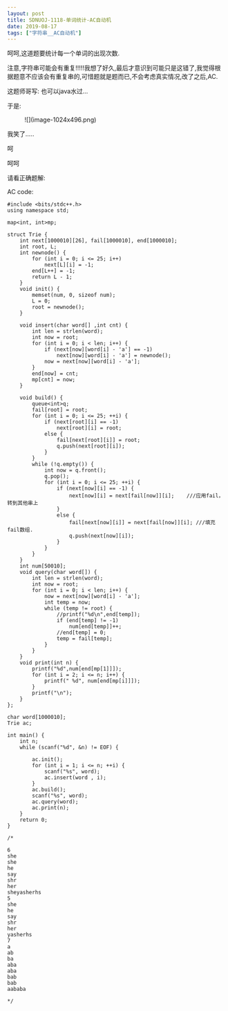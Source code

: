 ```yaml
---
layout: post
title: SDNUOJ-1118-单词统计-AC自动机
date: 2019-08-17
tags: ["字符串__AC自动机"]
---
```


<!-- wp:paragraph -->

呵呵,这道题要统计每一个单词的出现次数.

<!-- /wp:paragraph -->

<!-- wp:paragraph -->

注意,字符串可能会有重复!!!!!我想了好久,最后才意识到可能只是这错了,我觉得根据题意不应该会有重复串的,可惜题就是题而已,不会考虑真实情况,改了之后,AC.

<!-- /wp:paragraph -->

<!-- wp:paragraph -->

这题师哥写: 也可以java水过...

<!-- /wp:paragraph -->

<!-- wp:paragraph -->

于是:

<!-- /wp:paragraph -->

<!-- wp:image {"id":524} -->
<figure class="wp-block-image">![](image-1024x496.png)</figure>
<!-- /wp:image -->

<!-- wp:paragraph -->

我笑了.....

<!-- /wp:paragraph -->

<!-- wp:paragraph -->

呵

<!-- /wp:paragraph -->

<!-- wp:paragraph -->

呵呵

<!-- /wp:paragraph -->

<!-- wp:paragraph -->

请看正确题解:

<!-- /wp:paragraph -->

<!-- wp:paragraph -->

AC code:

<!-- /wp:paragraph -->

<!-- wp:code -->

    #include <bits/stdc++.h>
    using namespace std;

    map<int, int>mp;

    struct Trie {
        int next[1000010][26], fail[1000010], end[1000010];
        int root, L;
        int newnode() {
            for (int i = 0; i <= 25; i++)
                next[L][i] = -1;
            end[L++] = -1;
            return L - 1;
        }
        void init() {
            memset(num, 0, sizeof num);
            L = 0;
            root = newnode();
        }

        void insert(char word[] ,int cnt) {
            int len = strlen(word);
            int now = root;
            for (int i = 0; i < len; i++) {
                if (next[now][word[i] - 'a'] == -1)
                    next[now][word[i] - 'a'] = newnode();
                now = next[now][word[i] - 'a'];
            }
            end[now] = cnt;
            mp[cnt] = now;
        }

        void build() {
            queue<int>q;
            fail[root] = root;
            for (int i = 0; i <= 25; ++i) {
                if (next[root][i] == -1)
                    next[root][i] = root;
                else {
                    fail[next[root][i]] = root;
                    q.push(next[root][i]);
                }
            }
            while (!q.empty()) {
                int now = q.front();
                q.pop();
                for (int i = 0; i <= 25; ++i) {
                    if (next[now][i] == -1) {
                        next[now][i] = next[fail[now]][i];    ///应用fail，转到其他串上
                    }
                    else {
                        fail[next[now][i]] = next[fail[now]][i]; ///填充fail数组.
                        q.push(next[now][i]);
                    }
                }
            }
        }
        int num[50010];
        void query(char word[]) {
            int len = strlen(word);
            int now = root;
            for (int i = 0; i < len; i++) {
                now = next[now][word[i] - 'a'];
                int temp = now;
                while (temp != root) {
                    //printf("%d\n",end[temp]);
                    if (end[temp] != -1)
                        num[end[temp]]++;
                    //end[temp] = 0;
                    temp = fail[temp];
                }
            }
        }
        void print(int n) {
            printf("%d",num[end[mp[1]]]);
            for (int i = 2; i <= n; i++) {
                printf(" %d", num[end[mp[i]]]);
            }
            printf("\n");
        }
    };

    char word[1000010];
    Trie ac;

    int main() {
        int n;
        while (scanf("%d", &n) != EOF) {

            ac.init();
            for (int i = 1; i <= n; ++i) {
                scanf("%s", word);
                ac.insert(word , i);
            }
            ac.build();
            scanf("%s", word);
            ac.query(word);
            ac.print(n);
        }
        return 0;
    }

    /*

    6
    she
    she
    he
    say
    shr
    her
    sheyasherhs
    5
    she
    he
    say
    shr
    her
    yasherhs
    7
    a
    ab
    ba
    aba
    aba
    bab
    bab
    aababa

    */

<!-- /wp:code -->